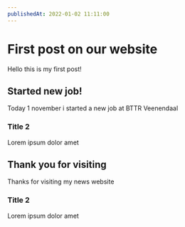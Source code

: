 ```yaml
---
publishedAt: 2022-01-02 11:11:00
---
```

# First post on our website

Hello this is my first post!

## Started new job!

Today 1 november i started a new job at BTTR Veenendaal

### Title 2

Lorem ipsum dolor amet

## Thank you for visiting

Thanks for visiting my news website

### Title 2

Lorem ipsum dolor amet